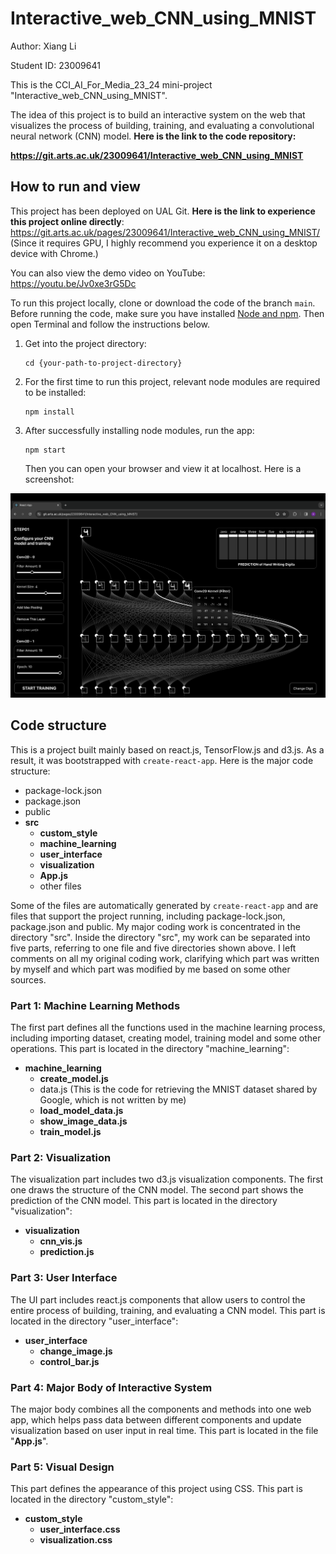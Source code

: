 # Interactive_web_CNN_using_MNIST

Author: Xiang Li

Student ID: 23009641

This is the CCI_AI_For_Media_23_24 mini-project "Interactive_web_CNN_using_MNIST". 

The idea of this project is to build an interactive system on the web that visualizes the process of building, training, and evaluating a convolutional neural network (CNN) model. **Here is the link to the code repository:**

**https://git.arts.ac.uk/23009641/Interactive_web_CNN_using_MNIST**

## How to run and view

This project has been deployed on UAL Git. **Here is the link to experience this project online directly**: 
https://git.arts.ac.uk/pages/23009641/Interactive_web_CNN_using_MNIST/
(Since it requires GPU, I highly recommend you experience it on a desktop device with Chrome.)

You can also view the demo video on YouTube:
https://youtu.be/Jv0xe3rG5Dc

To run this project locally, clone or download the code of the branch `main`. Before running the code, make sure you have installed [Node and npm](https://nodejs.org/en/download/). Then open Terminal and follow the instructions below.

1. Get into the project directory:

   ```shell
   cd {your-path-to-project-directory}
   ```

2. For the first time to run this project, relevant node modules are required to be installed:

   ```
   npm install
   ```

3. After successfully installing node modules, run the app:

   ```
   npm start
   ```

   Then you can open your browser and view it at localhost. Here is a screenshot: 

![Screenshot 2024-03-14 at 04.38.25](README/Screenshot.png)



## Code structure

This is a project built mainly based on react.js, TensorFlow.js and d3.js. As a result, it was bootstrapped with `create-react-app`. Here is the major code structure:

- package-lock.json
- package.json
- public
- **src**
  - **custom_style**
  - **machine_learning**
  - **user_interface**
  - **visualization**
  - **App.js**
  - other files


Some of the files are automatically generated by `create-react-app` and are files that support the project running, including package-lock.json, package.json and public. My major coding work is concentrated in the directory "src". Inside the directory "src", my work can be separated into five parts, referring to one file and five directories shown above. I left comments on all my original coding work, clarifying which part was written by myself and which part was modified by me based on some other sources.

### Part 1: Machine Learning Methods

The first part defines all the functions used in the machine learning process, including importing dataset, creating model, training model and some other operations. This part is located in the directory "machine_learning":

- **machine_learning**
  - **create_model.js**
  - data.js (This is the code for retrieving the MNIST dataset shared by Google, which is not written by me)
  - **load_model_data.js**
  - **show_image_data.js**
  - **train_model.js**

### Part 2: Visualization

The visualization part includes two d3.js visualization components. The first one draws the structure of the CNN model. The second part shows the prediction of the CNN model. This part is located in the directory "visualization":

- **visualization**
  - **cnn_vis.js**
  - **prediction.js**

### Part 3: User Interface

The UI part includes react.js components that allow users to control the entire process of building, training, and evaluating a CNN model. This part is located in the directory "user_interface":

- **user_interface**
  - **change_image.js**
  - **control_bar.js**

### Part 4: Major Body of Interactive System

The major body combines all the components and methods into one web app, which helps pass data between different components and update visualization based on user input in real time. This part is located in the file "**App.js**". 

### Part 5: Visual Design

This part defines the appearance of this project using CSS. This part is located in the directory "custom_style":

- **custom_style**
  - **user_interface.css**
  - **visualization.css**
